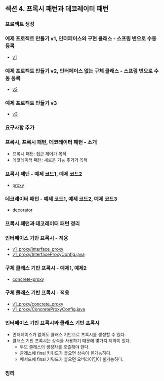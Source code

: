 ## 섹션 4. 프록시 패턴과 데코레이터 패턴

### 프로젝트 생성

### 예제 프로젝트 만들기 v1, 인터페이스와 구현 클래스 - 스프링 빈으로 수동 등록

- [v1](https://github.com/spring-roadmap/spring-core-advanced-proxy/tree/main/src/main/java/hello/proxy/app/v1)

### 예제 프로젝트 만들기 v2, 인터페이스 없는 구체 클래스 - 스프링 빈으로 수동 등록

- [v2](https://github.com/spring-roadmap/spring-core-advanced-proxy/tree/main/src/main/java/hello/proxy/app/v2)

### 예제 프로젝트 만들기 v3

- [v3](https://github.com/spring-roadmap/spring-core-advanced-proxy/tree/main/src/main/java/hello/proxy/app/v3)

### 요구사항 추가

### 프록시, 프록시 패턴, 데코레이터 패턴 - 소개

- 프록시 패턴: 접근 제어가 목적
- 데코레이터 패턴: 새로운 기능 추가가 목적

### 프록시 패턴 - 예제 코드1, 예제 코드2

- [proxy](https://github.com/spring-roadmap/spring-core-advanced-proxy/tree/main/src/test/java/hello/proxy/pureproxy/proxy)

### 데코레이터 패턴 - 예제 코드1, 예제 코드2, 예제 코드3

- [decorator](https://github.com/spring-roadmap/spring-core-advanced-proxy/tree/main/src/test/java/hello/proxy/pureproxy/decorator)

### 프록시 패턴과 데코레이터 패턴 정리

### 인터페이스 기반 프록시 - 적용

- [v1_proxy/interface_proxy](https://github.com/spring-roadmap/spring-core-advanced-proxy/tree/main/src/main/java/hello/proxy/config/v1_proxy/interface_proxy)
- [v1_proxy/InterfaceProxyConfig.java](https://github.com/spring-roadmap/spring-core-advanced-proxy/blob/main/src/main/java/hello/proxy/config/v1_proxy/InterfaceProxyConfig.java)

### 구체 클래스 기반 프록시 - 예제1, 예제2

- [concrete-proxy](https://github.com/spring-roadmap/spring-core-advanced-proxy/tree/main/src/test/java/hello/proxy/pureproxy/concreteproxy)

### 구체 클래스 기반 프록시 - 적용

- [v1_proxy/concrete_proxy](https://github.com/spring-roadmap/spring-core-advanced-proxy/tree/main/src/main/java/hello/proxy/config/v1_proxy/concrete_proxy)
- [v1_proxy/ConcreteProxyConfig.java](https://github.com/spring-roadmap/spring-core-advanced-proxy/blob/main/src/main/java/hello/proxy/config/v1_proxy/ConcreteProxyConfig.java)

### 인터페이스 기반 프록시와 클래스 기반 프록시

- 인터페이스가 없어도 클래스 기반으로 프록시를 생성할 수 있다.
- 클래스 기반 프록시는 상속을 사용하기 때문에 몇가지 제약이 있다.
    - 부모 클래스의 생성자를 호출해야 한다.
    - 클래스에 final 키워드가 붙으면 상속이 불가능하다.
    - 메서드에 final 키뤄드가 붙으면 오버라이딩이 불가능하다.

### 정리
